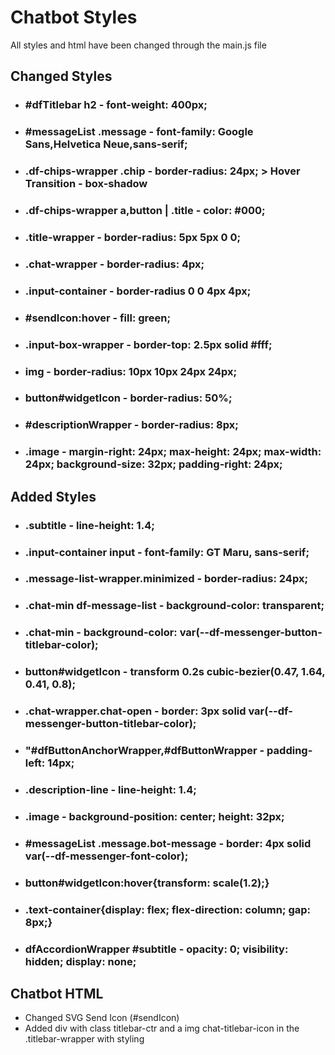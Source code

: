 # Chatbot Styles

All styles and html have been changed through the main.js file

## Changed Styles

- ### #dfTitlebar h2 - font-weight: 400px;
- ### #messageList .message - font-family: Google Sans,Helvetica Neue,sans-serif;
- ### .df-chips-wrapper .chip - border-radius: 24px; > Hover Transition - box-shadow
- ### .df-chips-wrapper a,button | .title - color: #000;
- ### .title-wrapper - border-radius: 5px 5px 0 0;
- ### .chat-wrapper - border-radius: 4px;
- ### .input-container - border-radius 0 0 4px 4px;
- ### #sendIcon:hover - fill: green;
- ### .input-box-wrapper - border-top: 2.5px solid #fff;
- ### img - border-radius: 10px 10px 24px 24px;
- ### button#widgetIcon - border-radius: 50%;
- ### #descriptionWrapper - border-radius: 8px;
- ### .image - margin-right: 24px; max-height: 24px; max-width: 24px; background-size: 32px; padding-right: 24px;

## Added Styles

- ### .subtitle - line-height: 1.4;
- ### .input-container input - font-family: GT Maru, sans-serif;
- ### .message-list-wrapper.minimized - border-radius: 24px;
- ### .chat-min df-message-list - background-color: transparent;
- ### .chat-min - background-color: var(--df-messenger-button-titlebar-color);
- ### button#widgetIcon - transform 0.2s cubic-bezier(0.47, 1.64, 0.41, 0.8);
- ### .chat-wrapper.chat-open - border: 3px solid var(--df-messenger-button-titlebar-color);
- ### "#dfButtonAnchorWrapper,#dfButtonWrapper - padding-left: 14px;
- ### .description-line - line-height: 1.4;
- ### .image - background-position: center; height: 32px;
- ### #messageList .message.bot-message - border: 4px solid var(--df-messenger-font-color);
- ### button#widgetIcon:hover{transform: scale(1.2);}
- ### .text-container{display: flex; flex-direction: column; gap: 8px;}
- ### dfAccordionWrapper #subtitle - opacity: 0; visibility: hidden; display: none;

## Chatbot HTML

- Changed SVG Send Icon (#sendIcon)
- Added div with class titlebar-ctr and a img chat-titlebar-icon in the .titlebar-wrapper with styling
